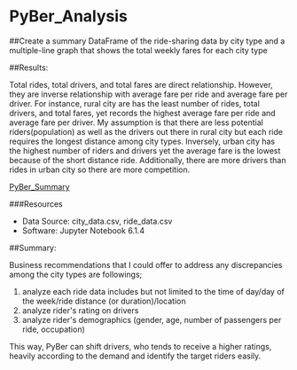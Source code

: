 # PyBer_Analysis

##Create a summary DataFrame of the ride-sharing data by city type and a multiple-line graph that shows the total weekly fares for each city type

##Results:

Total rides, total drivers, and total fares are direct relationship. However, they are inverse relationship with average fare per ride and average fare per driver. For instance, rural city are has the least number of rides, total drivers, and total fares, yet records the highest average fare per ride and average fare per driver. My assumption is that there are less potential riders(population) as well as the drivers out there in rural city but each ride requires the longest distance among city types. Inversely, urban city has the highest number of riders and drivers yet the average fare is the lowest because of the short distance ride. Additionally, there are more drivers than rides in urban city so there are more competition.

[PyBer_Summary](https://github.com/Yunaka1269/PyBer_Analysis/blob/main/analysis/PyBer_Summary.PNG)

###Resources
  - Data Source: city_data.csv, ride_data.csv
  - Software: Jupyter Notebook 6.1.4
  
##Summary:

Business recommendations that I could offer to address any discrepancies among the city types are followings;

1. analyze each ride data includes but not limited to the time of day/day of the week/ride distance (or duration)/location
2. analyze rider's rating on drivers
3. analyze rider's demographics (gender, age, number of passengers per ride, occupation) 

This way, PyBer can shift drivers, who tends to receive a higher ratings, heavily according to the demand and identify the target riders easily. 
